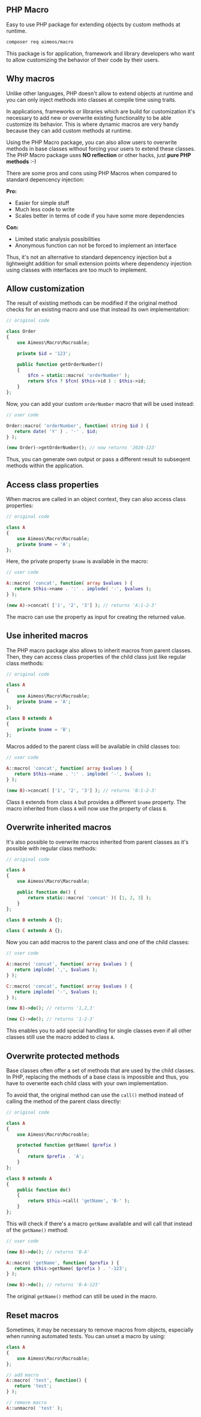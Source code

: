 ## PHP Macro

Easy to use PHP package for extending objects by custom methods at runtime.

```bash
composer req aimeos/macro
```

This package is for application, framework and library developers who want to
allow customizing the behavior of their code by their users.

## Why macros

Unlike other languages, PHP doesn't allow to extend objects at runtime and you
can only inject methods into classes at compile time using traits.

In applications, frameworks or libraries which are build for customization it's
necessary to add new or overwrite existing functionality to be able customize
its behavior. This is where dynamic macros are very handy because they can add
custom methods at runtime.

Using the PHP Macro package, you can also allow users to overwrite methods in
base classes without forcing your users to extend these classes. The PHP Macro
package uses **NO reflection** or other hacks, just **pure PHP methods** :-)

There are some pros and cons using PHP Macros when compared to standard
depencency injection:

**Pro:**

* Easier for simple stuff
* Much less code to write
* Scales better in terms of code if you have some more dependencies

**Con:**

* Limited static analysis possibilities
* Anonymous function can not be forced to implement an interface

Thus, it's not an alternative to standard depencency injection but a lightweight
addition for small extension points where dependency injection using classes
with interfaces are too much to implement.

## Allow customization

The result of existing methods can be modified if the original method checks
for an existing macro and use that instead its own implementation:

```php
// original code

class Order
{
    use Aimeos\Macro\Macroable;

    private $id = '123';

    public function getOrderNumber()
    {
        $fcn = static::macro( 'orderNumber' );
        return $fcn ? $fcn( $this->id ) : $this->id;
    }
};
```

Now, you can add your custom `orderNumber` macro that will be used instead:

```php
// user code

Order::macro( 'orderNumber', function( string $id ) {
   return date( 'Y' ) . '-' . $id;
} );

(new Order)->getOrderNumber(); // now returns '2020-123'
```

Thus, you can generate own output or pass a different result to subseqent methods
within the application.

## Access class properties

When macros are called in an object context, they can also access class properties:

```php
// original code

class A
{
    use Aimeos\Macro\Macroable;
    private $name = 'A';
};
```

Here, the private property `$name` is available in the macro:

```php
// user code

A::macro( 'concat', function( array $values ) {
   return $this->name . ':' . implode( '-', $values );
} );

(new A)->concat( ['1', '2', '3'] ); // returns 'A:1-2-3'
```

The macro can use the property as input for creating the returned value.

## Use inherited macros

The PHP macro package also allows to inherit macros from parent classes. Then,
they can access class properties of the child class just like regular class
methods:

```php
// original code

class A
{
    use Aimeos\Macro\Macroable;
    private $name = 'A';
};

class B extends A
{
    private $name = 'B';
};
```

Macros added to the parent class will be available in child classes too:

```php
// user code

A::macro( 'concat', function( array $values ) {
   return $this->name . ':' . implode( '-', $values );
} );

(new B)->concat( ['1', '2', '3'] ); // returns 'B:1-2-3'
```

Class `B` extends from class `A` but provides a different `$name` property. The
macro inherited from class `A` will now use the property of class `B`.


## Overwrite inherited macros

It's also possible to overwrite macros inherited from parent classes as it's
possible with regular class methods:

```php
// original code

class A
{
    use Aimeos\Macro\Macroable;

    public function do() {
        return static::macro( 'concat' )( [1, 2, 3] );
    }
};

class B extends A {};

class C extends A {};
```

Now you can add macros to the parent class and one of the child classes:

```php
// user code

A::macro( 'concat', function( array $values ) {
   return implode( ',', $values );
} );

C::macro( 'concat', function( array $values ) {
   return implode( '-', $values );
} );

(new B)->do(); // returns '1,2,3'

(new C)->do(); // returns '1-2-3'
```

This enables you to add special handling for single classes even if all other
classes still use the macro added to class `A`.

## Overwrite protected methods

Base classes often offer a set of methods that are used by the child classes.
In PHP, replacing the methods of a base class is impossible and thus, you have
to overwrite each child class with your own implementation.

To avoid that, the original method can use the `call()` method instead of calling
the method of the parent class directly:

```php
// original code

class A
{
    use Aimeos\Macro\Macroable;

    protected function getName( $prefix )
    {
        return $prefix . 'A';
    }
};

class B extends A
{
    public function do()
    {
        return $this->call( 'getName', 'B-' );
    }
};
```

This will check if there's a macro `getName` available and will call that instead
of the `getName()` method:

```php
// user code

(new B)->do(); // returns 'B-A'

A::macro( 'getName', function( $prefix ) {
   return $this->getName( $prefix ) . '-123';
} );

(new B)->do(); // returns 'B-A-123'
```

The original `getName()` method can still be used in the macro.

## Reset macros

Sometimes, it may be necessary to remove macros from objects, especially when
running automated tests. You can unset a macro by using:

```php
class A
{
    use Aimeos\Macro\Macroable;
};

// add macro
A::macro( 'test', function() {
   return 'test';
} );

// remove macro
A::unmacro( 'test' );
```
